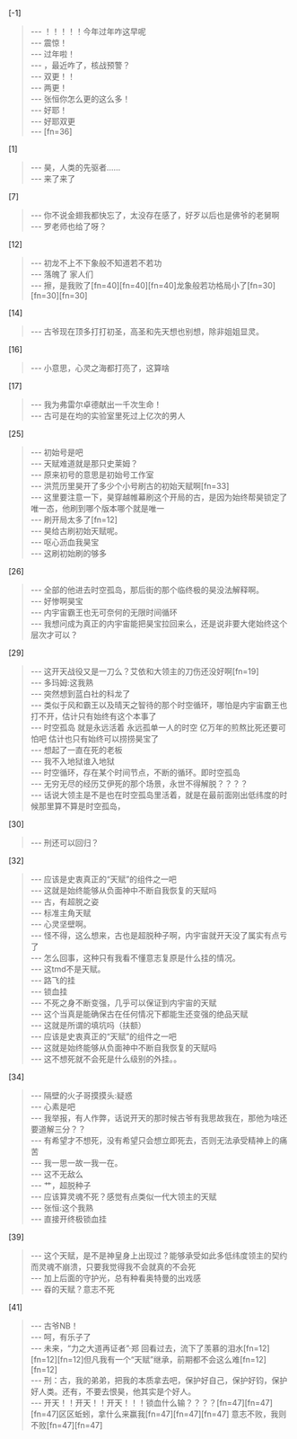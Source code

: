 
[-1] 
>--- ！！！！！今年过年咋这早呢<br>
>--- 震惊！<br>
>--- 过年啦！<br>
>--- ，最近咋了，核战预警？<br>
>--- 双更！！<br>
>--- 两更！<br>
>--- 张恒你怎么更的这么多！<br>
>--- 好耶！<br>
>--- 好耶双更<br>
>--- [fn=36]<br>

[1] 
>--- 昊，人类的先驱者……<br>
>--- 来了来了<br>

[7] 
>--- 你不说金翅我都快忘了，太没存在感了，好歹以后也是佛爷的老舅啊<br>
>--- 罗老师也给了呀？<br>

[12] 
>--- 初龙不上不下象般不知道若不若功<br>
>--- 落魄了 家人们<br>
>--- 擦，是我败了[fn=40][fn=40][fn=40]龙象般若功格局小了[fn=30][fn=30][fn=30]<br>

[14] 
>--- 古爷现在顶多打打初圣，高圣和先天想也别想，除非姐姐显灵。<br>

[16] 
>--- 小意思，心灵之海都打亮了，这算啥<br>

[17] 
>--- 我为弗雷尔卓德献出一千次生命！<br>
>--- 古可是在均的实验室里死过上亿次的男人<br>

[25] 
>--- 初始号是吧<br>
>--- 天赋难道就是那只史莱姆？<br>
>--- 原来初号的意思是初始号工作室<br>
>--- 洪荒历里昊开了多少个小号刷古的初始天赋啊[fn=33]<br>
>--- 这里要注意一下，昊穿越帷幕刷这个开局的古，是因为始终帮昊锁定了唯一态，他刷到哪个版本哪个就是唯一<br>
>--- 刷开局太多了[fn=12]<br>
>--- 昊给古刷初始天赋呢。<br>
>--- 呕心沥血我昊宝<br>
>--- 这刷初始刷的够多<br>

[26] 
>--- 全部的他进去时空孤岛，那后街的那个临终极的昊没法解释啊。<br>
>--- 好惨啊昊宝<br>
>--- 内宇宙霸王也无可奈何的无限时间循环<br>
>--- 我想问成为真正的内宇宙能把昊宝拉回来么，还是说非要大佬始终这个层次才可以？<br>

[29] 
>--- 这开天战役又是一刀么？艾依和大领主的刀伤还没好啊[fn=19]<br>
>--- 多玛姆:这我熟<br>
>--- 突然想到蓝白社的科龙了<br>
>--- 类似于风和霸王以及晴天之智待的那个时空循环，哪怕是内宇宙霸王也打不开，估计只有始终有这个本事了<br>
>--- 时空孤岛  就是永远活着 永远孤单一人的时空 亿万年的煎熬比死还要可怕吧 估计也只有始终可以捞捞昊宝了<br>
>--- 想起了一直在死的老板<br>
>--- 我不入地狱谁入地狱<br>
>--- 时空循环，存在某个时间节点，不断的循环。即时空孤岛<br>
>--- 无穷无尽的经历艾伊死的那个场景，永世不得解脱？？？？<br>
>--- 话说大领主是不是也在时空孤岛里活着，就是在最前面刚出低纬度的时候那里算不算是时空孤岛，<br>

[30] 
>--- 刑还可以回归？<br>

[32] 
>--- 应该是史衷真正的“天赋”的组件之一吧<br>
>--- 这就是始终能够从负面神中不断自我恢复的天赋吗<br>
>--- 古，有超脱之姿<br>
>--- 标准主角天赋<br>
>--- 心灵坚壁啊。<br>
>--- 怪不得，这么想来，古也是超脱种子啊，内宇宙就开天没了属实有点亏了<br>
>--- 怎么回事，这种只有我看不懂意志复原是什么挂的情况。<br>
>--- 这tmd不是天赋。<br>
>--- 路飞的挂<br>
>--- 锁血挂<br>
>--- 不死之身不断变强，几乎可以保证到内宇宙的天赋<br>
>--- 这个当真是能确保古在任何情况下都能生还变强的绝品天赋<br>
>--- 这就是所谓的填坑吗（扶额）<br>
>--- 应该是史衷真正的“天赋”的组件之一吧<br>
>--- 这就是始终能够从负面神中不断自我恢复的天赋吗<br>
>--- 这不想死就不会死是什么级别的外挂。。<br>

[34] 
>--- 隔壁的火子哥摸摸头:疑惑<br>
>--- 心素是吧<br>
>--- 我举报，有人作弊，话说开天的那时候古爷有我思故我在，那他为啥还要道解三分？？<br>
>--- 有希望才不想死，没有希望只会想立即死去，否则无法承受精神上的痛苦<br>
>--- 我一思一故一我一在。<br>
>--- 这不无敌么<br>
>--- 艹，超脱种子<br>
>--- 应该算灵魂不死？感觉有点类似一代大领主的天赋<br>
>--- 张恒:这个我熟<br>
>--- 直接开终极锁血挂<br>

[39] 
>--- 这个天赋，是不是神皇身上出现过？能够承受如此多低纬度领主的契约而灵魂不崩溃，只要我觉得我不会就真的不会死<br>
>--- 加上后面的守护光，总有种看奥特曼的出戏感<br>
>--- 昋的天赋？意志不死<br>

[41] 
>--- 古爷NB！<br>
>--- 呵，有乐子了<br>
>--- 未来，“力之大道再证者”·郑    回看过去，流下了羡慕的泪水[fn=12][fn=12][fn=12]但凡我有一个“天赋”继承，前期都不会这么难[fn=12][fn=12]<br>
>--- 刑：古，我的弟弟，把我的本质拿去吧，保护好自己，保护好钧，保护好人类。还有，不要去恨昊，他其实是个好人。<br>
>--- 开天！！开天！！开天！！！锁血什么输？？？？[fn=47][fn=47][fn=47]区区蚯蚓，拿什么来赢我[fn=47][fn=47][fn=47] 意志不败，我则不败[fn=47][fn=47]<br>
